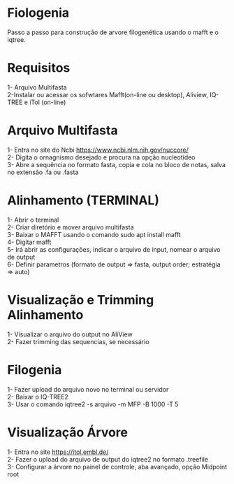 # Fiologenia
Passo a passo para construção de arvore filogenética usando o mafft e o iqtree.

# Requisitos
1- Arquivo Multifasta  
2-Instalar ou acessar os sofwtares Mafft(on-line ou desktop), Aliview, IQ-TREE e iTol (on-line)  


# Arquivo Multifasta
1- Entra no site do Ncbi https://www.ncbi.nlm.nih.gov/nuccore/  
2- Digita o ornagnismo desejado e procura na opção nucleotídeo  
3- Abre a sequência no  formato fasta, copia e cola no bloco de notas, salva no extensão .fa ou .fasta  

# Alinhamento (TERMINAL)
1- Abrir o  terminal  
2- Criar diretório e mover arquivo multifasta  
3- Baixar o MAFFT usando o comando sudo apt install mafft  
4- Digitar mafft  
5- Irá abrir as configurações, indicar o arquivo de input, nomear o arquivo de output  
6- Definir parametros (formato de output => fasta, output order; estratégia => auto)

# Visualização e Trimming Alinhamento
1- Visualizar o arquivo do output no AliView  
2- Fazer trimming das sequencias, se necessário  

# Filogenia 
1- Fazer upload do arquivo novo no terminal ou servidor  
2- Baixar o IQ-TREE2  
3- Usar o comando iqtree2 -s arquivo -m MFP -B 1000 -T 5 

# Visualização Árvore
1- Entra no site https://itol.embl.de/  
2- Fazer o upload do arquivo de output do iqtree2 no formato .treefile  
3- Configurar a árvore no painel de controle, aba avançado, opção Midpoint root


